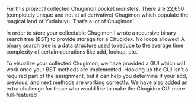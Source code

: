 For this project I collected Chugimon pocket monsters. There are 22,650 (completely
unique and not at all derivative) Chugimon which populate the magical land of Yudabuyu.
That’s a lot of Chugimon!

In order to store your collectable Chugimon I wrote a recursive binary search tree
(BST) to provide storage for a Chugidex. No loops allowed! A binary search tree is a data
structure used to reduce to the average time complexity of certain operations like add, lookup,
etc.

To visualize your collected Chugimon, we have provided a GUI which will work once your BST
methods are implemented. Hooking up the GUI isn’t a required part of the assignment, but it
can help you determine if your add, previous, and next methods are working correctly. We
have also added an extra challenge for those who would like to make the Chugidex GUI more
full-featured
